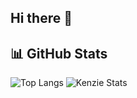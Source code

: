 ## Hi there 👋
## 📊 GitHub Stats
![Top Langs](https://github-readme-stats.vercel.app/api/top-langs/?username=kenziecarlen13&layout=compact&langs_count=10&theme=tokyonight)
![Kenzie Stats](https://github-readme-streak-stats.herokuapp.com/?user=kenziecarlen13&theme=radical)  





<!--
**kenziecarlen13/kenziecarlen13** is a ✨ _special_ ✨ repository because its `README.md` (this file) appears on your GitHub profile.

Here are some ideas to get you started:

- 🔭 I’m currently working on ...
- 🌱 I’m currently learning ...
- 👯 I’m looking to collaborate on ...
- 🤔 I’m looking for help with ...
- 💬 Ask me about ...
- 📫 How to reach me: ...
- 😄 Pronouns: ...
- ⚡ Fun fact: ...
-->
